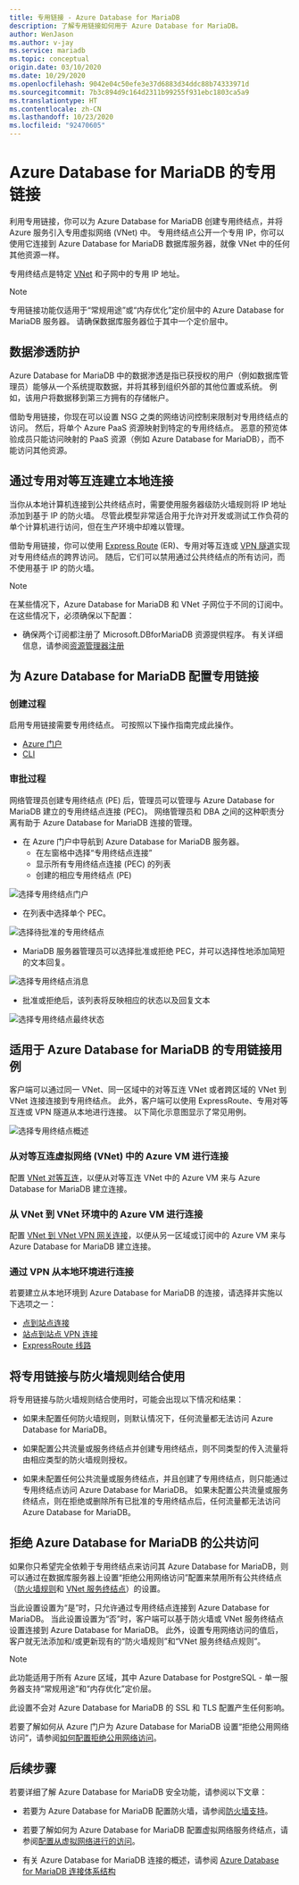 ```yaml
---
title: 专用链接 - Azure Database for MariaDB
description: 了解专用链接如何用于 Azure Database for MariaDB。
author: WenJason
ms.author: v-jay
ms.service: mariadb
ms.topic: conceptual
origin.date: 03/10/2020
ms.date: 10/29/2020
ms.openlocfilehash: 9042e04c50efe3e37d6883d34ddc88b74333971d
ms.sourcegitcommit: 7b3c894d9c164d2311b99255f931ebc1803ca5a9
ms.translationtype: HT
ms.contentlocale: zh-CN
ms.lasthandoff: 10/23/2020
ms.locfileid: "92470605"
---
```

# <a name="private-link-for-azure-database-for-mariadb"></a>Azure Database for MariaDB 的专用链接

利用专用链接，你可以为 Azure Database for MariaDB 创建专用终结点，并将 Azure 服务引入专用虚拟网络 (VNet) 中。 专用终结点公开一个专用 IP，你可以使用它连接到 Azure Database for MariaDB 数据库服务器，就像 VNet 中的任何其他资源一样。

专用终结点是特定 [VNet](/virtual-network/virtual-networks-overview) 和子网中的专用 IP 地址。

> [!NOTE]
> 专用链接功能仅适用于“常规用途”或“内存优化”定价层中的 Azure Database for MariaDB 服务器。 请确保数据库服务器位于其中一个定价层中。

## <a name="data-exfiltration-prevention"></a>数据渗透防护

Azure Database for MariaDB 中的数据渗透是指已获授权的用户（例如数据库管理员）能够从一个系统提取数据，并将其移到组织外部的其他位置或系统。 例如，该用户将数据移到第三方拥有的存储帐户。

借助专用链接，你现在可以设置 NSG 之类的网络访问控制来限制对专用终结点的访问。 然后，将单个 Azure PaaS 资源映射到特定的专用终结点。 恶意的预览体验成员只能访问映射的 PaaS 资源（例如 Azure Database for MariaDB），而不能访问其他资源。

## <a name="on-premises-connectivity-over-private-peering"></a>通过专用对等互连建立本地连接

当你从本地计算机连接到公共终结点时，需要使用服务器级防火墙规则将 IP 地址添加到基于 IP 的防火墙。 尽管此模型非常适合用于允许对开发或测试工作负荷的单个计算机进行访问，但在生产环境中却难以管理。

借助专用链接，你可以使用 [Express Route](/expressroute/) (ER)、专用对等互连或 [VPN 隧道](/vpn-gateway/)实现对专用终结点的跨界访问。 随后，它们可以禁用通过公共终结点的所有访问，而不使用基于 IP 的防火墙。

> [!NOTE]
> 在某些情况下，Azure Database for MariaDB 和 VNet 子网位于不同的订阅中。 在这些情况下，必须确保以下配置：
> - 确保两个订阅都注册了 Microsoft.DBforMariaDB 资源提供程序。 有关详细信息，请参阅[资源管理器注册][resource-manager-portal]

## <a name="configure-private-link-for-azure-database-for-mariadb"></a>为 Azure Database for MariaDB 配置专用链接

### <a name="creation-process"></a>创建过程

启用专用链接需要专用终结点。 可按照以下操作指南完成此操作。

* [Azure 门户](/mariadb/howto-configure-privatelink-portal)
* [CLI](/mariadb/howto-configure-privatelink-cli)

### <a name="approval-process"></a>审批过程

网络管理员创建专用终结点 (PE) 后，管理员可以管理与 Azure Database for MariaDB 建立的专用终结点连接 (PEC)。 网络管理员和 DBA 之间的这种职责分离有助于 Azure Database for MariaDB 连接的管理。 

* 在 Azure 门户中导航到 Azure Database for MariaDB 服务器。 
    * 在左窗格中选择“专用终结点连接”
    * 显示所有专用终结点连接 (PEC) 的列表
    * 创建的相应专用终结点 (PE)

![选择专用终结点门户](media/concepts-data-access-and-security-private-link/select-private-link-portal.png)

* 在列表中选择单个 PEC。

![选择待批准的专用终结点](media/concepts-data-access-and-security-private-link/select-private-link.png)

* MariaDB 服务器管理员可以选择批准或拒绝 PEC，并可以选择性地添加简短的文本回复。

![选择专用终结点消息](media/concepts-data-access-and-security-private-link/select-private-link-message.png)

* 批准或拒绝后，该列表将反映相应的状态以及回复文本

![选择专用终结点最终状态](media/concepts-data-access-and-security-private-link/show-private-link-approved-connection.png)

## <a name="use-cases-of-private-link-for-azure-database-for-mariadb"></a>适用于 Azure Database for MariaDB 的专用链接用例

客户端可以通过同一 VNet、同一区域中的对等互连 VNet 或者跨区域的 VNet 到 VNet 连接连接到专用终结点。 此外，客户端可以使用 ExpressRoute、专用对等互连或 VPN 隧道从本地进行连接。 以下简化示意图显示了常见用例。

![选择专用终结点概述](media/concepts-data-access-and-security-private-link/show-private-link-overview.png)

### <a name="connecting-from-an-azure-vm-in-peered-virtual-network-vnet"></a>从对等互连虚拟网络 (VNet) 中的 Azure VM 进行连接
配置 [VNet 对等互连](/virtual-network/tutorial-connect-virtual-networks-powershell)，以便从对等互连 VNet 中的 Azure VM 来与 Azure Database for MariaDB 建立连接。

### <a name="connecting-from-an-azure-vm-in-vnet-to-vnet-environment"></a>从 VNet 到 VNet 环境中的 Azure VM 进行连接
配置 [VNet 到 VNet VPN 网关连接](/vpn-gateway/vpn-gateway-howto-vnet-vnet-resource-manager-portal)，以便从另一区域或订阅中的 Azure VM 来与 Azure Database for MariaDB 建立连接。

### <a name="connecting-from-an-on-premises-environment-over-vpn"></a>通过 VPN 从本地环境进行连接
若要建立从本地环境到 Azure Database for MariaDB 的连接，请选择并实施以下选项之一：

* [点到站点连接](/vpn-gateway/vpn-gateway-howto-point-to-site-rm-ps)
* [站点到站点 VPN 连接](/vpn-gateway/vpn-gateway-create-site-to-site-rm-powershell)
* [ExpressRoute 线路](/expressroute/expressroute-howto-linkvnet-portal-resource-manager)

## <a name="private-link-combined-with-firewall-rules"></a>将专用链接与防火墙规则结合使用

将专用链接与防火墙规则结合使用时，可能会出现以下情况和结果：

* 如果未配置任何防火墙规则，则默认情况下，任何流量都无法访问 Azure Database for MariaDB。

* 如果配置公共流量或服务终结点并创建专用终结点，则不同类型的传入流量将由相应类型的防火墙规则授权。

* 如果未配置任何公共流量或服务终结点，并且创建了专用终结点，则只能通过专用终结点访问 Azure Database for MariaDB。 如果未配置公共流量或服务终结点，则在拒绝或删除所有已批准的专用终结点后，任何流量都无法访问 Azure Database for MariaDB。

## <a name="deny-public-access-for-azure-database-for-mariadb"></a>拒绝 Azure Database for MariaDB 的公共访问

如果你只希望完全依赖于专用终结点来访问其 Azure Database for MariaDB，则可以通过在数据库服务器上设置“拒绝公用网络访问”配置来禁用所有公共终结点（[防火墙规则](concepts-firewall-rules.md)和 [VNet 服务终结点](concepts-data-access-security-vnet.md)）的设置。 

当此设置设置为“是”时，只允许通过专用终结点连接到 Azure Database for MariaDB。 当此设置设置为“否”时，客户端可以基于防火墙或 VNet 服务终结点设置连接到 Azure Database for MariaDB。 此外，设置专用网络访问的值后，客户就无法添加和/或更新现有的“防火墙规则”和“VNet 服务终结点规则”。

> [!Note]
> 此功能适用于所有 Azure 区域，其中 Azure Database for PostgreSQL - 单一服务器支持“常规用途”和“内存优化”定价层。
>
> 此设置不会对 Azure Database for MariaDB 的 SSL 和 TLS 配置产生任何影响。

若要了解如何从 Azure 门户为 Azure Database for MariaDB 设置“拒绝公用网络访问”，请参阅[如何配置拒绝公用网络访问](howto-deny-public-network-access.md)。

## <a name="next-steps"></a>后续步骤

若要详细了解 Azure Database for MariaDB 安全功能，请参阅以下文章：

* 若要为 Azure Database for MariaDB 配置防火墙，请参阅[防火墙支持](/mariadb/concepts-firewall-rules)。

* 若要了解如何为 Azure Database for MariaDB 配置虚拟网络服务终结点，请参阅[配置从虚拟网络进行的访问](/mariadb/concepts-data-access-security-vnet)。

* 有关 Azure Database for MariaDB 连接的概述，请参阅 [Azure Database for MariaDB 连接体系结构](/MariaDB/concepts-connectivity-architecture)

<!-- Link references, to text, Within this same GitHub repo. -->
[resource-manager-portal]: ../azure-resource-manager/management/resource-providers-and-types.md